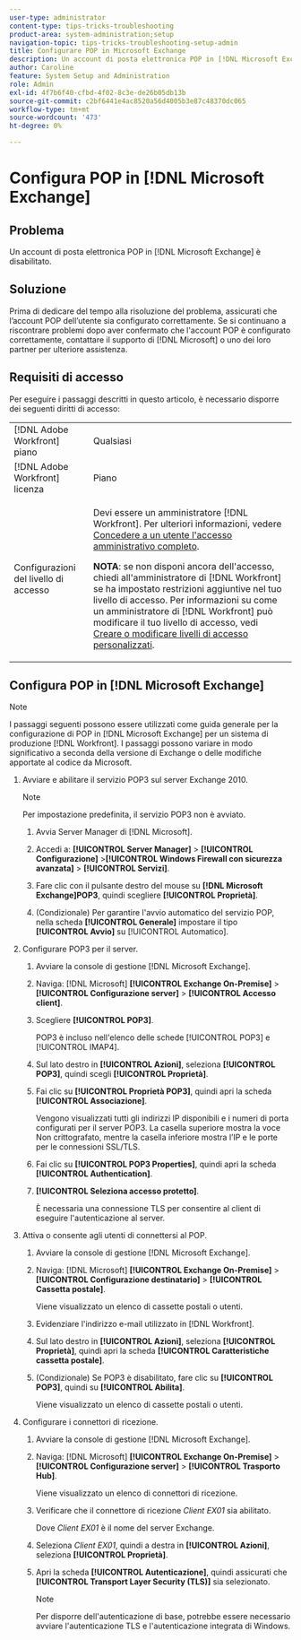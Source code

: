 ```yaml
---
user-type: administrator
content-type: tips-tricks-troubleshooting
product-area: system-administration;setup
navigation-topic: tips-tricks-troubleshooting-setup-admin
title: Configurare POP in Microsoft Exchange
description: Un account di posta elettronica POP in [!DNL Microsoft Exchange]  è disabilitato.
author: Caroline
feature: System Setup and Administration
role: Admin
exl-id: 4f7b6f40-cfbd-4f02-8c3e-de26b05db13b
source-git-commit: c2bf6441e4ac8520a56d4005b3e87c48370dc065
workflow-type: tm+mt
source-wordcount: '473'
ht-degree: 0%

---
```


# Configura POP in [!DNL Microsoft Exchange]

## Problema

Un account di posta elettronica POP in [!DNL Microsoft Exchange] è disabilitato.

## Soluzione

Prima di dedicare del tempo alla risoluzione del problema, assicurati che l’account POP dell’utente sia configurato correttamente. Se si continuano a riscontrare problemi dopo aver confermato che l&#39;account POP è configurato correttamente, contattare il supporto di [!DNL Microsoft] o uno dei loro partner per ulteriore assistenza.

<!--
<p data-mc-conditions="QuicksilverOrClassic.Draft mode">For instructions on integrating a POP account in Adobe Workfront, see .</p>
-->

## Requisiti di accesso

Per eseguire i passaggi descritti in questo articolo, è necessario disporre dei seguenti diritti di accesso:

<table style="table-layout:auto"> 
 <col> 
 <col> 
 <tbody> 
  <tr> 
   <td role="rowheader">[!DNL Adobe Workfront] piano</td> 
   <td>Qualsiasi</td> 
  </tr> 
  <tr> 
   <td role="rowheader">[!DNL Adobe Workfront] licenza</td> 
   <td>Piano</td> 
  </tr> 
  <tr> 
   <td role="rowheader">Configurazioni del livello di accesso</td> 
   <td> <p>Devi essere un amministratore [!DNL Workfront]. Per ulteriori informazioni, vedere <a href="../../administration-and-setup/add-users/configure-and-grant-access/grant-a-user-full-administrative-access.md" class="MCXref xref">Concedere a un utente l'accesso amministrativo completo</a>.</p> <p><b>NOTA</b>: se non disponi ancora dell'accesso, chiedi all'amministratore di [!DNL Workfront] se ha impostato restrizioni aggiuntive nel tuo livello di accesso. Per informazioni su come un amministratore di [!DNL Workfront] può modificare il tuo livello di accesso, vedi <a href="../../administration-and-setup/add-users/configure-and-grant-access/create-modify-access-levels.md" class="MCXref xref">Creare o modificare livelli di accesso personalizzati</a>.</p> </td> 
  </tr> 
 </tbody> 
</table>

## Configura POP in [!DNL Microsoft Exchange]

>[!NOTE]
>
>I passaggi seguenti possono essere utilizzati come guida generale per la configurazione di POP in [!DNL Microsoft Exchange] per un sistema di produzione [!DNL Workfront]. I passaggi possono variare in modo significativo a seconda della versione di Exchange o delle modifiche apportate al codice da Microsoft.

1. Avviare e abilitare il servizio POP3 sul server Exchange 2010.

   >[!NOTE]
   >
   >Per impostazione predefinita, il servizio POP3 non è avviato.

   1. Avvia Server Manager di [!DNL Microsoft].
   1. Accedi a: **[!UICONTROL Server Manager]** > **[!UICONTROL Configurazione]** >**[!UICONTROL Windows Firewall con sicurezza avanzata]** > **[!UICONTROL Servizi]**.

   1. Fare clic con il pulsante destro del mouse su **[!DNL Microsoft Exchange]POP3**, quindi scegliere **[!UICONTROL Proprietà]**.

   1. (Condizionale) Per garantire l&#39;avvio automatico del servizio POP, nella scheda **[!UICONTROL Generale]** impostare il tipo **[!UICONTROL Avvio]** su [!UICONTROL Automatico].

1. Configurare POP3 per il server.

   1. Avviare la console di gestione [!DNL Microsoft Exchange].
   1. Naviga: [!DNL Microsoft] **[!UICONTROL Exchange On-Premise]** > **[!UICONTROL Configurazione server]** > **[!UICONTROL Accesso client]**.

   1. Scegliere **[!UICONTROL POP3]**.

      POP3 è incluso nell&#39;elenco delle schede [!UICONTROL POP3] e [!UICONTROL IMAP4].

   1. Sul lato destro in **[!UICONTROL Azioni]**, seleziona **[!UICONTROL POP3]**, quindi scegli **[!UICONTROL Proprietà]**.

   1. Fai clic su **[!UICONTROL Proprietà POP3]**, quindi apri la scheda **[!UICONTROL Associazione]**.

      Vengono visualizzati tutti gli indirizzi IP disponibili e i numeri di porta configurati per il server POP3. La casella superiore mostra la voce Non crittografato, mentre la casella inferiore mostra l’IP e le porte per le connessioni SSL/TLS.

   1. Fai clic su **[!UICONTROL POP3 Properties]**, quindi apri la scheda **[!UICONTROL Authentication]**.

   1. **[!UICONTROL Seleziona accesso protetto]**.

      È necessaria una connessione TLS per consentire al client di eseguire l&#39;autenticazione al server.

1. Attiva o consente agli utenti di connettersi al POP.

   1. Avviare la console di gestione [!DNL Microsoft Exchange].
   1. Naviga: [!DNL Microsoft] **[!UICONTROL Exchange On-Premise]** > **[!UICONTROL Configurazione destinatario]** > **[!UICONTROL Cassetta postale]**.

      Viene visualizzato un elenco di cassette postali o utenti.

   1. Evidenziare l&#39;indirizzo e-mail utilizzato in [!DNL Workfront].
   1. Sul lato destro in **[!UICONTROL Azioni]**, seleziona **[!UICONTROL Proprietà]**, quindi apri la scheda **[!UICONTROL Caratteristiche cassetta postale]**.

   1. (Condizionale) Se POP3 è disabilitato, fare clic su **[!UICONTROL POP3]**, quindi su **[!UICONTROL Abilita]**.

      Viene visualizzato un elenco di cassette postali o utenti.

1. Configurare i connettori di ricezione.

   1. Avviare la console di gestione [!DNL Microsoft Exchange].
   1. Naviga: [!DNL Microsoft] **[!UICONTROL Exchange On-Premise]** > **[!UICONTROL Configurazione server]** > **[!UICONTROL Trasporto Hub]**.

      Viene visualizzato un elenco di connettori di ricezione.

   1. Verificare che il connettore di ricezione *Client* *EX01* sia abilitato.

      Dove *Client* *EX01* è il nome del server Exchange.

   1. Seleziona *Client EX01*, quindi a destra in **[!UICONTROL Azioni]**, seleziona **[!UICONTROL Proprietà]**.

   1. Apri la scheda **[!UICONTROL Autenticazione]**, quindi assicurati che **[!UICONTROL Transport Layer Security (TLS)]** sia selezionato.

      >[!NOTE]
      >
      >Per disporre dell&#39;autenticazione di base, potrebbe essere necessario avviare l&#39;autenticazione TLS e l&#39;autenticazione integrata di Windows.
